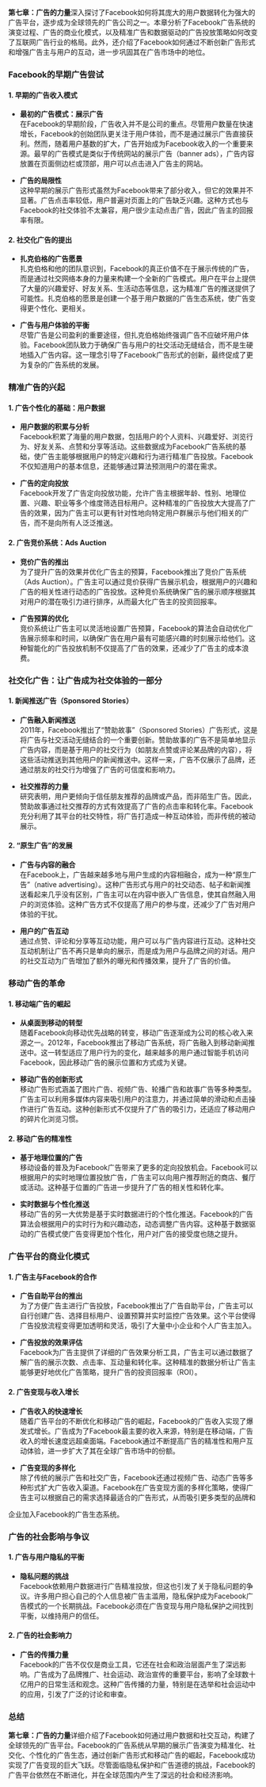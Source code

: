 **第七章：广告的力量**深入探讨了Facebook如何将其庞大的用户数据转化为强大的广告平台，逐步成为全球领先的广告公司之一。本章分析了Facebook广告系统的演变过程、广告的商业化模式，以及精准广告和数据驱动的广告投放策略如何改变了互联网广告行业的格局。此外，还介绍了Facebook如何通过不断创新广告形式和增强广告主与用户的互动，进一步巩固其在广告市场中的地位。

### Facebook的早期广告尝试

#### 1. **早期的广告收入模式**
- **最初的广告模式：展示广告**  
  在Facebook的早期阶段，广告收入并不是公司的重点。尽管用户数量在快速增长，Facebook的创始团队更关注于用户体验，而不是通过展示广告直接获利。然而，随着用户基数的扩大，广告开始成为Facebook收入的一个重要来源。最早的广告模式是类似于传统网站的展示广告（banner ads），广告内容放置在页面侧边栏或顶部，用户可以点击进入广告主的网站。

- **广告的局限性**  
  这种早期的展示广告形式虽然为Facebook带来了部分收入，但它的效果并不显著。广告点击率较低，用户普遍对页面上的广告缺乏兴趣。这种方式也与Facebook的社交体验不太兼容，用户很少主动点击广告，因此广告主的回报率有限。

#### 2. **社交化广告的提出**
- **扎克伯格的广告愿景**  
  扎克伯格和他的团队意识到，Facebook的真正价值不在于展示传统的广告，而是通过社交网络本身的力量来构建一个全新的广告模式。用户在平台上提供了大量的兴趣爱好、好友关系、生活动态等信息，这为精准广告的推送提供了可能性。扎克伯格的愿景是创建一个基于用户数据的广告生态系统，使广告变得更个性化、更相关。

- **广告与用户体验的平衡**  
  尽管广告是公司盈利的重要途径，但扎克伯格始终强调广告不应破坏用户体验。Facebook团队致力于确保广告与用户的社交活动无缝结合，而不是生硬地插入广告内容。这一理念引导了Facebook广告形式的创新，最终促成了更为复杂的广告系统的发展。

### 精准广告的兴起

#### 1. **广告个性化的基础：用户数据**
- **用户数据的积累与分析**  
  Facebook积累了海量的用户数据，包括用户的个人资料、兴趣爱好、浏览行为、好友关系、点赞和分享等活动。这些数据成为Facebook广告系统的基础，使广告主能够根据用户的特定兴趣和行为进行精准广告投放。Facebook不仅知道用户的基本信息，还能够通过算法预测用户的潜在需求。

- **广告的定向投放**  
  Facebook开发了广告定向投放功能，允许广告主根据年龄、性别、地理位置、兴趣、职业等多个维度筛选目标用户。这种精准的广告投放大大提高了广告的效果，因为广告主可以更有针对性地向特定用户群展示与他们相关的广告，而不是向所有人泛泛推送。

#### 2. **广告竞价系统：Ads Auction**
- **竞价广告的推出**  
  为了提升广告的效果并优化广告主的预算，Facebook推出了竞价广告系统（Ads Auction）。广告主可以通过竞价获得广告展示机会，根据用户的兴趣和广告的相关性进行动态的广告投放。这种竞价系统确保广告的展示顺序根据其对用户的潜在吸引力进行排序，从而最大化广告主的投资回报率。

- **广告预算的优化**  
  竞价系统让广告主可以灵活地设置广告预算，Facebook的算法会自动优化广告展示频率和时间，以确保广告在用户最有可能感兴趣的时刻展示给他们。这种智能化的广告投放机制不仅提高了广告的效果，还减少了广告主的成本浪费。

### 社交化广告：让广告成为社交体验的一部分

#### 1. **新闻推送广告（Sponsored Stories）**
- **广告融入新闻推送**  
  2011年，Facebook推出了“赞助故事”（Sponsored Stories）广告形式，这是将广告与社交活动无缝结合的一个重要创新。赞助故事的广告不是简单地显示广告内容，而是基于用户的社交行为（如朋友点赞或评论某品牌的内容），将这些活动推送到其他用户的新闻推送中。这样一来，广告不仅展示了品牌，还通过朋友的社交行为增强了广告的可信度和影响力。

- **社交推荐的力量**  
  研究表明，用户更倾向于信任朋友推荐的品牌或产品，而非陌生广告。因此，赞助故事通过社交推荐的方式有效提高了广告的点击率和转化率。Facebook充分利用了其平台的社交特性，将广告打造成一种互动体验，而非传统的被动展示。

#### 2. **“原生广告”的发展**
- **广告与内容的融合**  
  在Facebook上，广告越来越多地与用户生成的内容相融合，成为一种“原生广告”（native advertising）。这种广告形式与用户的社交动态、帖子和新闻推送看起来几乎没有区别，广告主可以在内容中嵌入广告信息，使其自然融入用户的浏览体验。这种广告方式不仅提高了用户的参与度，还减少了广告对用户体验的干扰。

- **用户的广告互动**  
  通过点赞、评论和分享等互动功能，用户可以与广告内容进行互动。这种社交互动机制让广告不再只是单向的展示，而是成为用户与品牌之间的对话。用户的社交互动为广告增加了额外的曝光和传播效果，提升了广告的价值。

### 移动广告的革命

#### 1. **移动端广告的崛起**
- **从桌面到移动的转型**  
  随着Facebook向移动优先战略的转变，移动广告逐渐成为公司的核心收入来源之一。2012年，Facebook推出了移动广告系统，将广告融入到移动新闻推送中。这一转型适应了用户行为的变化，越来越多的用户通过智能手机访问Facebook，因此移动广告的展示位置和方式成为关键。

- **移动广告的创新形式**  
  移动广告形式涵盖了图片广告、视频广告、轮播广告和故事广告等多种类型。广告主可以利用多媒体内容来吸引用户的注意力，并通过简单的滑动和点击操作进行广告互动。这种创新形式不仅提升了广告的吸引力，还适应了移动用户的碎片化浏览习惯。

#### 2. **移动广告的精准性**
- **基于地理位置的广告**  
  移动设备的普及为Facebook广告带来了更多的定向投放机会。Facebook可以根据用户的实时地理位置投放广告，广告主可以向用户推荐附近的商店、餐厅或活动。这种基于位置的广告进一步提升了广告的相关性和转化率。

- **实时数据与个性化推送**  
  移动广告的另一大优势是基于实时数据进行的个性化推送。Facebook的广告算法会根据用户的实时行为和兴趣动态，动态调整广告内容。这种基于数据驱动的广告模式使广告变得更加个性化，用户对广告的接受度也随之提升。

### 广告平台的商业化模式

#### 1. **广告主与Facebook的合作**
- **广告自助平台的推出**  
  为了方便广告主进行广告投放，Facebook推出了广告自助平台，广告主可以自行创建广告、选择目标用户、设置预算并实时监控广告效果。这个平台使得广告投放流程变得更加透明和灵活，吸引了大量中小企业和个人广告主加入。

- **广告投放的效果评估**  
  Facebook为广告主提供了详细的广告效果分析工具，广告主可以通过数据了解广告的展示次数、点击率、互动量和转化率。这种精准的数据分析让广告主能够更好地优化广告策略，提升广告的投资回报率（ROI）。

#### 2. **广告变现与收入增长**
- **广告收入的快速增长**  
  随着广告平台的不断优化和移动广告的崛起，Facebook的广告收入实现了爆发式增长。广告成为了Facebook最主要的收入来源，特别是在移动端，广告收入的增长速度远超桌面端。Facebook通过不断提高广告的精准性和用户互动体验，进一步扩大了其在全球广告市场中的份额。

- **广告变现的多样化**  
  除了传统的展示广告和社交广告，Facebook还通过视频广告、动态广告等多种形式扩大广告收入渠道。Facebook在广告变现方面的多样化策略，使得广告主可以根据自己的需求选择最适合的广告形式，从而吸引更多类型的品牌和

企业加入Facebook的广告生态系统。

### 广告的社会影响与争议

#### 1. **广告与用户隐私的平衡**
- **隐私问题的挑战**  
  Facebook依赖用户数据进行广告精准投放，但这也引发了关于隐私问题的争议。许多用户担心自己的个人信息被广告主滥用，隐私保护成为Facebook广告模式的一个长期挑战。Facebook必须在广告变现与用户隐私保护之间找到平衡，以维持用户的信任。

#### 2. **广告的社会影响力**
- **广告的传播力量**  
  Facebook的广告不仅仅是商业工具，它还在社会和政治层面产生了深远影响。广告成为了品牌推广、社会运动、政治宣传的重要平台，影响了全球数十亿用户的日常生活和观念。这种广告传播的力量，特别是在选举和社会运动中的应用，引发了广泛的讨论和审查。

### 总结
**第七章：广告的力量**详细介绍了Facebook如何通过用户数据和社交互动，构建了全球领先的广告平台。Facebook的广告系统从早期的展示广告演变为精准化、社交化、个性化的广告生态，通过创新广告形式和移动广告的崛起，Facebook成功实现了广告变现的巨大飞跃。尽管面临隐私保护和广告道德的挑战，Facebook的广告平台依然在不断进化，并在全球范围内产生了深远的社会和经济影响。